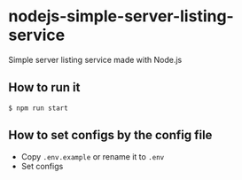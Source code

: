 # nodejs-simple-server-listing-service
Simple server listing service made with Node.js

## How to run it
`$ npm run start`

## How to set configs by the config file
* Copy `.env.example` or rename it to `.env`
* Set configs
